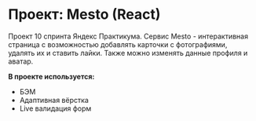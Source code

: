 # Проект: Mesto (React)

Проект 10 спринта Яндекс Практикума. Сервис Mesto - интерактивная страница с возможностью добавлять карточки с фотографиями, удалять их и ставить лайки. Также можно изменять данные профиля и аватар.

**В проекте используется:**

* БЭМ
* Адаптивная вёрстка
* Live валидация форм
